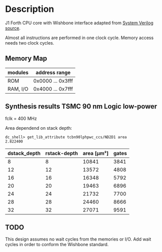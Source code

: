# Description
J1 Forth CPU core with Wishbone interface adapted from [System Verilog source](https://github.com/pbing/J1).

Almost all instructions are performed in one clock cycle. Memory access needs two clock cycles.

## Memory Map
| modules  | address range     |
|----------|-------------------|
| ROM      | 0x0000 ... 0x3fff |
| RAM, I/O | 0x4000 ... 0x7fff |

## Synthesis results TSMC 90 nm Logic low-power
fclk = 400 MHz

Area dependend on stack depth:
```
dc_shell> get_lib_attribute tcbn90lphpwc_ccs/ND2D1 area
2.822400
```

|dstack_depth | rstack-depth |  area [µm²] | gates
|-------------|--------------|------------|------
| 8           | 8            | 10841      |  3841 
| 12          | 12           | 13572      |  4808 
| 16          | 16           | 16348      |  5792 
| 20          | 20           | 19463      |  6896 
| 24          | 24           | 21732      |  7700 
| 28          | 28           | 24460      |  8666 
| 32          | 32           | 27071      |  9591 

## TODO
This design assumes no wait cycles from the memories or
I/O. Add wait cycles in order to conform the Wishbone standard.

